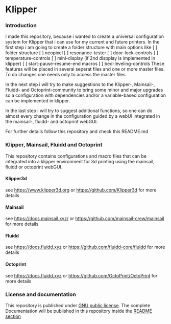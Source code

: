# Klipper

### Introduction
I made this repository, because i wanted to create a universal configuration system for Klipper that i can use for my current and future printers. In the first step i am going to create a folder structure with main options like
[ ] folder structure
[ ] neopixel
[ ] resonance-tester
[ ] door-lock-controls
[ ] temperature-controls
[ ] mini-display (if 2nd dispplay is implemented in klipper)
[ ] start-pause-resume-end macros
[ ] bed-leveling-controls
These features will be placed in several seperat files and one or more master files.
To do changes one needs only to access the master files.

In the next step i will try to make suggestions to the Klipper-, Mainsail-, Fluidd- and Octoprint-community to bring some minor and major upgrades so a configuration with dependencies and/or a variable-based configuration can be implemented in klipper.

In the last step i will try to suggest additional functions, so one can do almost every change in the configuration guided by a webUI integrated in the mainsail-, fluidd- and octoprint webGUI.

For further details follow this repository and check this README.md

### Klipper, Mainsail, Fluidd and Octoprint
This repository contains configurations and macro files that can be integrated into a klipper environment for 3d printing
using the mainsail, fluidd or octoprint webGUI.

#### Klipper3d
see https://www.klipper3d.org or https://github.com/Klipper3d for more details

#### Mainsail
see https://docs.mainsail.xyz/ or https://github.com/mainsail-crew/mainsail for more details

#### Fluidd
see https://docs.fluidd.xyz or https://github.com/fluidd-core/fluidd for more details

#### Octoprint
see https://docs.fluidd.xyz or https://github.com/OctoPrint/OctoPrint for more details

### License and documentation
This repository is published under [GNU public license](https://github.com/NHoeller/Klipper-extension/LICENSE.md).
The complete Documentation will be published in this repository inside the [README section](https://github.com/NHoeller/Klipper-extension/README/DOCUMENTAION.md)